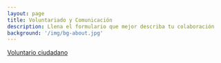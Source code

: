 ```yaml
---
layout: page
title: Voluntariado y Comunicación
description: Llena el formulario que mejor describa tu colaboración
background: '/img/bg-about.jpg'
---
```


[Voluntario ciudadano](https://docs.google.com/forms/d/e/1FAIpQLScHrDUHWFEms5SIzPa8ZImgh_w5RhdcH2Sj9It0J1uf8DyX4w/viewform)

